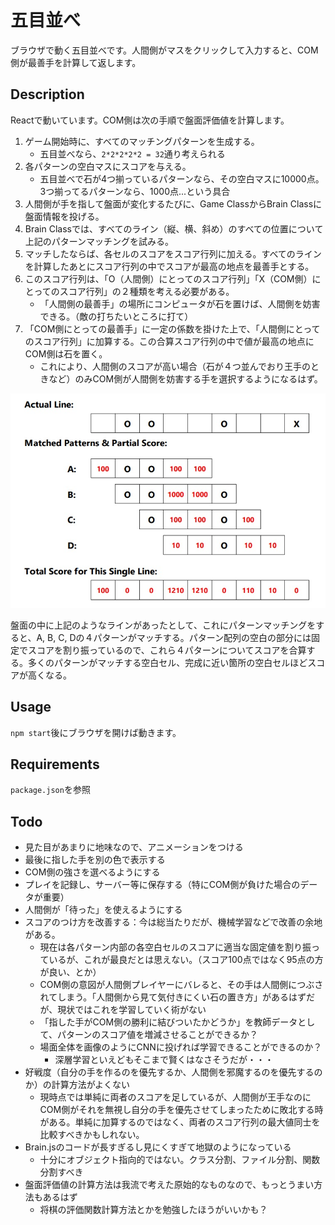 五目並べ
====

ブラウザで動く五目並べです。人間側がマスをクリックして入力すると、COM側が最善手を計算して返します。

## Description

Reactで動いています。COM側は次の手順で盤面評価値を計算します。

1. ゲーム開始時に、すべてのマッチングパターンを生成する。
    - 五目並べなら、`2*2*2*2*2 = 32`通り考えられる
1. 各パターンの空白マスにスコアを与える。
    - 五目並べで石が4つ揃っているパターンなら、その空白マスに10000点。3つ揃ってるパターンなら、1000点...という具合
1. 人間側が手を指して盤面が変化するたびに、Game ClassからBrain Classに盤面情報を投げる。
1. Brain Classでは、すべてのライン（縦、横、斜め）のすべての位置について上記のパターンマッチングを試みる。
1. マッチしたならば、各セルのスコアをスコア行列に加える。すべてのラインを計算したあとにスコア行列の中でスコアが最高の地点を最善手とする。
1. このスコア行列は、「O（人間側）にとってのスコア行列」「X（COM側）にとってのスコア行列」の２種類を考える必要がある。
    - 「人間側の最善手」の場所にコンピュータが石を置けば、人間側を妨害できる。（敵の打ちたいところに打て）
1. 「COM側にとっての最善手」に一定の係数を掛けた上で、「人間側にとってのスコア行列」に加算する。この合算スコア行列の中で値が最高の地点にCOM側は石を置く。
    - これにより、人間側のスコアが高い場合（石が４つ並んでおり王手のときなど）のみCOM側が人間側を妨害する手を選択するようになるはず。

![評価方法の例](how_scoring_works.jpg)

盤面の中に上記のようなラインがあったとして、これにパターンマッチングをすると、A, B, C, Dの４パターンがマッチする。パターン配列の空白の部分には固定でスコアを割り振っているので、これら４パターンについてスコアを合算する。多くのパターンがマッチする空白セル、完成に近い箇所の空白セルほどスコアが高くなる。

## Usage

`npm start`後にブラウザを開けば動きます。

## Requirements

`package.json`を参照

## Todo 

- 見た目があまりに地味なので、アニメーションをつける
- 最後に指した手を別の色で表示する
- COM側の強さを選べるようにする
- プレイを記録し、サーバー等に保存する（特にCOM側が負けた場合のデータが重要）
- 人間側が「待った」を使えるようにする
- スコアのつけ方を改善する：今は総当たりだが、機械学習などで改善の余地がある。
    - 現在は各パターン内部の各空白セルのスコアに適当な固定値を割り振っているが、これが最良だとは思えない。（スコア100点ではなく95点の方が良い、とか）
    - COM側の意図が人間側プレイヤーにバレると、その手は人間側につぶされてしまう。「人間側から見て気付きにくい石の置き方」があるはずだが、現状ではこれを学習していく術がない
    - 「指した手がCOM側の勝利に結びついたかどうか」を教師データとして、パターンのスコア値を増減させることができるか？
    - 場面全体を画像のようにCNNに投げれば学習できることができるのか？
        - 深層学習といえどもそこまで賢くはなさそうだが・・・
- 好戦度（自分の手を作るのを優先するか、人間側を邪魔するのを優先するのか）の計算方法がよくない
    - 現時点では単純に両者のスコアを足しているが、人間側が王手なのにCOM側がそれを無視し自分の手を優先させてしまったために敗北する時がある。単純に加算するのではなく、両者のスコア行列の最大値同士を比較すべきかもしれない。
- Brain.jsのコードが長すぎるし見にくすぎて地獄のようになっている
    - 十分にオブジェクト指向的ではない。クラス分割、ファイル分割、関数分割すべき
- 盤面評価値の計算方法は我流で考えた原始的なものなので、もっとうまい方法もあるはず
    - 将棋の評価関数計算方法とかを勉強したほうがいいかも？
